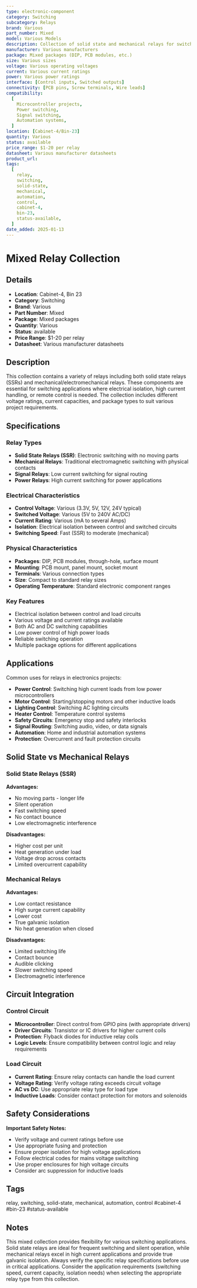 ```yaml
---
type: electronic-component
category: Switching
subcategory: Relays
brand: Various
part_number: Mixed
model: Various Models
description: Collection of solid state and mechanical relays for switching applications
manufacturer: Various manufacturers
package: Mixed packages (DIP, PCB modules, etc.)
size: Various sizes
voltage: Various operating voltages
current: Various current ratings
power: Various power ratings
interface: [Control inputs, Switched outputs]
connectivity: [PCB pins, Screw terminals, Wire leads]
compatibility:
  [
    Microcontroller projects,
    Power switching,
    Signal switching,
    Automation systems,
  ]
location: [Cabinet-4/Bin-23]
quantity: Various
status: available
price_range: $1-20 per relay
datasheet: Various manufacturer datasheets
product_url:
tags:
  [
    relay,
    switching,
    solid-state,
    mechanical,
    automation,
    control,
    cabinet-4,
    bin-23,
    status-available,
  ]
date_added: 2025-01-13
---
```


# Mixed Relay Collection

## Details

- **Location**: Cabinet-4, Bin 23
- **Category**: Switching
- **Brand**: Various
- **Part Number**: Mixed
- **Package**: Mixed packages
- **Quantity**: Various
- **Status**: available
- **Price Range**: $1-20 per relay
- **Datasheet**: Various manufacturer datasheets

## Description

This collection contains a variety of relays including both solid state relays (SSRs) and mechanical/electromechanical relays. These components are essential for switching applications where electrical isolation, high current handling, or remote control is needed. The collection includes different voltage ratings, current capacities, and package types to suit various project requirements.

## Specifications

### Relay Types
- **Solid State Relays (SSR)**: Electronic switching with no moving parts
- **Mechanical Relays**: Traditional electromagnetic switching with physical contacts
- **Signal Relays**: Low current switching for signal routing
- **Power Relays**: High current switching for power applications

### Electrical Characteristics

- **Control Voltage**: Various (3.3V, 5V, 12V, 24V typical)
- **Switched Voltage**: Various (5V to 240V AC/DC)
- **Current Rating**: Various (mA to several Amps)
- **Isolation**: Electrical isolation between control and switched circuits
- **Switching Speed**: Fast (SSR) to moderate (mechanical)

### Physical Characteristics

- **Packages**: DIP, PCB modules, through-hole, surface mount
- **Mounting**: PCB mount, panel mount, socket mount
- **Terminals**: Various connection types
- **Size**: Compact to standard relay sizes
- **Operating Temperature**: Standard electronic component ranges

### Key Features
- Electrical isolation between control and load circuits
- Various voltage and current ratings available
- Both AC and DC switching capabilities
- Low power control of high power loads
- Reliable switching operation
- Multiple package options for different applications

## Applications

Common uses for relays in electronics projects:
- **Power Control**: Switching high current loads from low power microcontrollers
- **Motor Control**: Starting/stopping motors and other inductive loads
- **Lighting Control**: Switching AC lighting circuits
- **Heater Control**: Temperature control systems
- **Safety Circuits**: Emergency stop and safety interlocks
- **Signal Routing**: Switching audio, video, or data signals
- **Automation**: Home and industrial automation systems
- **Protection**: Overcurrent and fault protection circuits

## Solid State vs Mechanical Relays

### Solid State Relays (SSR)
**Advantages:**
- No moving parts - longer life
- Silent operation
- Fast switching speed
- No contact bounce
- Low electromagnetic interference

**Disadvantages:**
- Higher cost per unit
- Heat generation under load
- Voltage drop across contacts
- Limited overcurrent capability

### Mechanical Relays
**Advantages:**
- Low contact resistance
- High surge current capability
- Lower cost
- True galvanic isolation
- No heat generation when closed

**Disadvantages:**
- Limited switching life
- Contact bounce
- Audible clicking
- Slower switching speed
- Electromagnetic interference

## Circuit Integration

### Control Circuit
- **Microcontroller**: Direct control from GPIO pins (with appropriate drivers)
- **Driver Circuits**: Transistor or IC drivers for higher current coils
- **Protection**: Flyback diodes for inductive relay coils
- **Logic Levels**: Ensure compatibility between control logic and relay requirements

### Load Circuit
- **Current Rating**: Ensure relay contacts can handle the load current
- **Voltage Rating**: Verify voltage rating exceeds circuit voltage
- **AC vs DC**: Use appropriate relay type for load type
- **Inductive Loads**: Consider contact protection for motors and solenoids

## Safety Considerations

**Important Safety Notes:**
- Verify voltage and current ratings before use
- Use appropriate fusing and protection
- Ensure proper isolation for high voltage applications
- Follow electrical codes for mains voltage switching
- Use proper enclosures for high voltage circuits
- Consider arc suppression for inductive loads

## Tags

relay, switching, solid-state, mechanical, automation, control #cabinet-4 #bin-23 #status-available

## Notes

This mixed collection provides flexibility for various switching applications. Solid state relays are ideal for frequent switching and silent operation, while mechanical relays excel in high current applications and provide true galvanic isolation. Always verify the specific relay specifications before use in critical applications. Consider the application requirements (switching speed, current capacity, isolation needs) when selecting the appropriate relay type from this collection.
